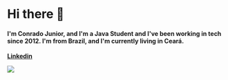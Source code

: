 # Hi there 👋 

#### I'm Conrado Junior, and I'm a Java Student and I've been working in tech since 2012. I'm from Brazil, and I'm currently living in Ceará.


**[Linkedin](https://www.linkedin.com/in/conrado-camelo-junior-01939a74/)**

![](https://camo.githubusercontent.com/cf1a0ef083a2372d7f66b4691d5d25bfd8c098f42871e8da90edb1f32ed187c4/68747470733a2f2f696d672e736869656c64732e696f2f62616467652f2d4a6176615363726970742d626c61636b3f7374796c653d666c61742d737175617265266c6f676f3d6a617661736372697074/)
